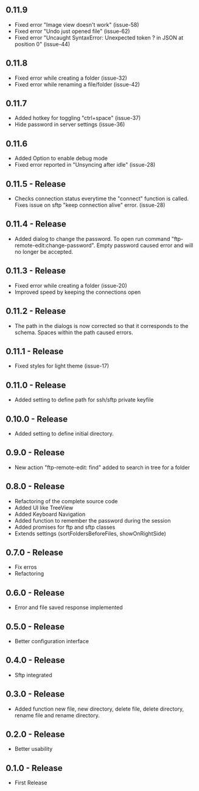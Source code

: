 ## 0.11.9
- Fixed error "Image view doesn't work" (issue-58)
- Fixed error "Undo just opened file" (issue-62)
- Fixed error "Uncaught SyntaxError: Unexpected token ? in JSON at position 0" (issue-44)

## 0.11.8
- Fixed error while creating a folder (issue-32)
- Fixed error while renaming a file/folder (issue-42)

## 0.11.7
- Added hotkey for toggling "ctrl+space" (issue-37)
- Hide password in server settings (issue-36)

## 0.11.6
- Added Option to enable debug mode
- Fixed error reported in "Unsyncing after idle" (issue-28)

## 0.11.5 - Release
- Checks connection status everytime the "connect" function is called. Fixes issue on sftp "keep connection alive" error. (issue-28)

## 0.11.4 - Release
- Added dialog to change the password. To open run command "ftp-remote-edit:change-password". Empty password caused error and will no longer be accepted.

## 0.11.3 - Release
- Fixed error while creating a folder (issue-20)
- Improved speed by keeping the connections open

## 0.11.2 - Release
- The path in the dialogs is now corrected so that it corresponds to the schema. Spaces within the path caused errors.

## 0.11.1 - Release
- Fixed styles for light theme (issue-17)

## 0.11.0 - Release
- Added setting to define path for ssh/sftp private keyfile

## 0.10.0 - Release
- Added setting to define initial directory.

## 0.9.0 - Release
- New action "ftp-remote-edit: find" added to search in tree for a folder

## 0.8.0 - Release
- Refactoring of the complete source code
- Added UI like TreeView
- Added Keyboard Navigation
- Added function to remember the password during the session
- Added promises for ftp and sftp classes
- Extends settings (sortFoldersBeforeFiles, showOnRightSide)

## 0.7.0 - Release
- Fix erros
- Refactoring

## 0.6.0 - Release
- Error and file saved response implemented

## 0.5.0 - Release
- Better configuration interface

## 0.4.0 - Release
- Sftp integrated

## 0.3.0 - Release
- Added function new file, new directory, delete file, delete directory, rename file and rename directory.

## 0.2.0 - Release
- Better usability

## 0.1.0 - Release
- First Release
